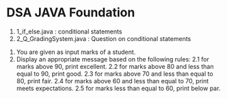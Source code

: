 # DSA JAVA Foundation
1. 1_if_else.java : conditional statements
2. 2_Q_GradingSystem.java : Question on conditional statements
1) You are given as input marks of a student.
2) Display an appropriate message based on the following rules:
  	  2.1 for marks above 90, print excellent.
  	  2.2 for marks above 80 and less than equal to 90, print good.
  	  2.3 for marks above 70 and less than equal to 80, print fair.
  	  2.4 for marks above 60 and less than equal to 70, print meets expectations.
  	  2.5 for marks less than equal to 60, print below par.
